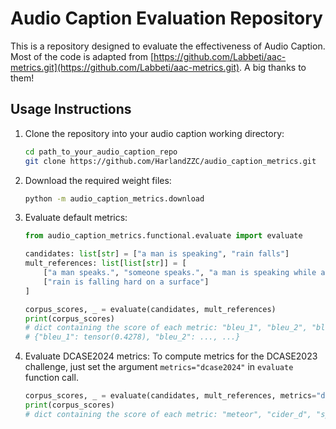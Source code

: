 # Audio Caption Evaluation Repository

This is a repository designed to evaluate the effectiveness of Audio Caption. Most of the code is adapted from [https://github.com/Labbeti/aac-metrics.git](https://github.com/Labbeti/aac-metrics.git). A big thanks to them!

## Usage Instructions

1. Clone the repository into your audio caption working directory:

   ```bash
   cd path_to_your_audio_caption_repo
   git clone https://github.com/HarlandZZC/audio_caption_metrics.git
   ```

2. Download the required weight files:

   ```bash
   python -m audio_caption_metrics.download
   ```

3. Evaluate default metrics:

   ```python
   from audio_caption_metrics.functional.evaluate import evaluate

   candidates: list[str] = ["a man is speaking", "rain falls"]
   mult_references: list[list[str]] = [
       ["a man speaks.", "someone speaks.", "a man is speaking while a bird is chirping in the background"],
       ["rain is falling hard on a surface"]
   ]

   corpus_scores, _ = evaluate(candidates, mult_references)
   print(corpus_scores)
   # dict containing the score of each metric: "bleu_1", "bleu_2", "bleu_3", "bleu_4", "rouge_l", "meteor", "cider_d", "spice", "spider"
   # {"bleu_1": tensor(0.4278), "bleu_2": ..., ...}
   ```

4. Evaluate DCASE2024 metrics:
    To compute metrics for the DCASE2023 challenge, just set the argument `metrics="dcase2024"` in `evaluate` function call.

    ```python
    corpus_scores, _ = evaluate(candidates, mult_references, metrics="dcase2024")
    print(corpus_scores)
    # dict containing the score of each metric: "meteor", "cider_d", "spice", "spider", "spider_fl", "fer", "fense", "vocab"
    ```
